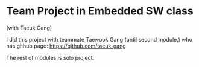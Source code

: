 # Team Project in Embedded SW class  
(with Taeuk Gang)

I did this project with teammate Taewook Gang (until second module.) who has github page: https://github.com/taeuk-gang

The rest of modules is solo project.


